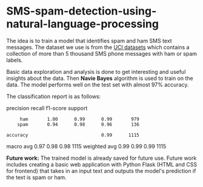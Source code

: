 # SMS-spam-detection-using-natural-language-processing
The idea is to train a model that identifies spam and ham SMS text messages. The dataset we use is from the [UCI datasets](https://archive.ics.uci.edu/ml/datasets/SMS+Spam+Collection) which contains a collection of more than 5 thousand SMS phone messages with ham or spam labels.

Basic data exploration and analysis is done to get interesting and useful insights about the data. Then **Navie Bayes** algorithm is used to train on the data. The model performs well on the test set with almost 97% accuracy. 

The classification report is as follows:

precision    recall  f1-score   support

         ham       1.00      0.99      0.99       979
        spam       0.94      0.98      0.96       136

    accuracy                           0.99      1115
   macro avg       0.97      0.98      0.98      1115
weighted avg       0.99      0.99      0.99      1115

**Future work:** The trained model is already saved for future use. Future work includes creating a basic web application with Python Flask (HTML and CSS for frontend) that takes in an input text and outputs the model's prediction if the text is spam or ham. 
